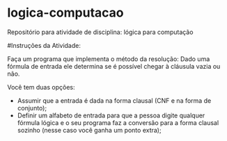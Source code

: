 # logica-computacao
Repositório para atividade de disciplina: lógica para computação

#Instruções da Atividade:

Faça um programa que implementa o método da resolução: 
Dado uma fórmula de entrada ele determina se é possível chegar à cláusula vazia ou não.

Você tem duas opções:

+ Assumir que a entrada é dada na forma clausal (CNF e na forma de conjunto);
+ Definir um alfabeto de entrada para que a pessoa digite qualquer fórmula lógica e
  o seu programa faz a conversão para a forma clausal sozinho (nesse caso você ganha um ponto extra);
